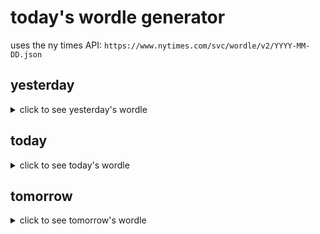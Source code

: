 # today's wordle generator

uses the ny times API: `https://www.nytimes.com/svc/wordle/v2/YYYY-MM-DD.json`

## yesterday

<details>
    <summary>click to see yesterday's wordle</summary>

    proud

</details>

## today

<details>
    <summary>click to see today's wordle</summary>

    grind

</details>

## tomorrow

<details>
    <summary>click to see tomorrow's wordle</summary>

    prior

</details>
